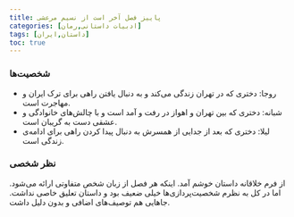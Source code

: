 ```yaml
---
title: پاییز فصل آخر است از نسیم مرعشی
categories: [ادبیات داستانی,رمان]
tags: [داستان,ایران]
toc: true
---
```




### شخصیت‌ها

- روجا: دختری که در تهران زندگی می‌کند و به دنبال یافتن راهی برای ترک ایران و مهاجرت است.
- شبانه: دختری که بین تهران و اهواز در رفت و آمد است و با چالش‌های خانوادگی و عشقی دست به گریبان است.
- لیلا: دختری که بعد از جدایی از همسرش به دنبال پیدا کردن راهی برای ادامه‌ی زندگی است.

### نظر شخصی
از فرم خلاقانه داستان خوشم آمد. اینکه هر فصل از زبان شخص متفاوتی ارائه می‌شود. اما در کل به نظرم شخصیت‌پردازی‌ها خیلی ضعیف بود و داستان تعلیق خاصی نداشت. جاهایی هم توصیف‌های اضافی و بدون دلیل داشت.